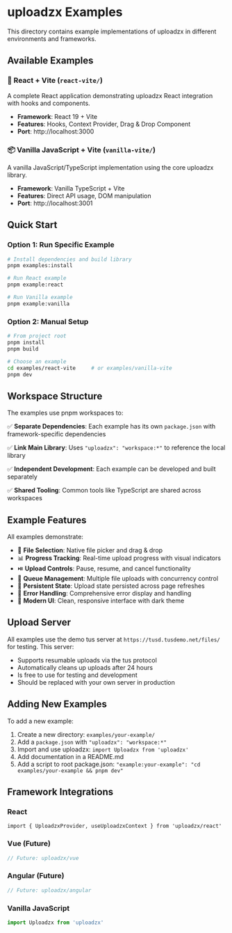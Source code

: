 # uploadzx Examples

This directory contains example implementations of uploadzx in different environments and frameworks.

## Available Examples

### 🚀 React + Vite (`react-vite/`)
A complete React application demonstrating uploadzx React integration with hooks and components.

- **Framework**: React 19 + Vite
- **Features**: Hooks, Context Provider, Drag & Drop Component
- **Port**: http://localhost:3000

### 📦 Vanilla JavaScript + Vite (`vanilla-vite/`)
A vanilla JavaScript/TypeScript implementation using the core uploadzx library.

- **Framework**: Vanilla TypeScript + Vite
- **Features**: Direct API usage, DOM manipulation
- **Port**: http://localhost:3001

## Quick Start

### Option 1: Run Specific Example

```bash
# Install dependencies and build library
pnpm examples:install

# Run React example
pnpm example:react

# Run Vanilla example  
pnpm example:vanilla
```

### Option 2: Manual Setup

```bash
# From project root
pnpm install
pnpm build

# Choose an example
cd examples/react-vite     # or examples/vanilla-vite
pnpm dev
```

## Workspace Structure

The examples use pnpm workspaces to:

✅ **Separate Dependencies**: Each example has its own `package.json` with framework-specific dependencies

✅ **Link Main Library**: Uses `"uploadzx": "workspace:*"` to reference the local library

✅ **Independent Development**: Each example can be developed and built separately

✅ **Shared Tooling**: Common tools like TypeScript are shared across workspaces

## Example Features

All examples demonstrate:

- 📁 **File Selection**: Native file picker and drag & drop
- 📊 **Progress Tracking**: Real-time upload progress with visual indicators
- ⏯️ **Upload Controls**: Pause, resume, and cancel functionality
- 🔄 **Queue Management**: Multiple file uploads with concurrency control
- 💾 **Persistent State**: Upload state persisted across page refreshes
- 🚨 **Error Handling**: Comprehensive error display and handling
- 🎨 **Modern UI**: Clean, responsive interface with dark theme

## Upload Server

All examples use the demo tus server at `https://tusd.tusdemo.net/files/` for testing. This server:

- Supports resumable uploads via the tus protocol
- Automatically cleans up uploads after 24 hours
- Is free to use for testing and development
- Should be replaced with your own server in production

## Adding New Examples

To add a new example:

1. Create a new directory: `examples/your-example/`
2. Add a `package.json` with `"uploadzx": "workspace:*"`
3. Import and use uploadzx: `import Uploadzx from 'uploadzx'`
4. Add documentation in a README.md
5. Add a script to root package.json: `"example:your-example": "cd examples/your-example && pnpm dev"`

## Framework Integrations

### React
```tsx
import { UploadzxProvider, useUploadzxContext } from 'uploadzx/react'
```

### Vue (Future)
```typescript
// Future: uploadzx/vue
```

### Angular (Future)
```typescript
// Future: uploadzx/angular
```

### Vanilla JavaScript
```typescript
import Uploadzx from 'uploadzx'
``` 